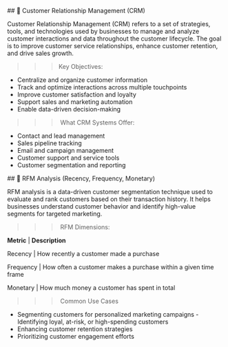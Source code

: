 ## 📌 Customer Relationship Management (CRM)

Customer Relationship Management (CRM) refers to a set of strategies, tools, and technologies used by businesses to manage and analyze customer interactions and data throughout the customer lifecycle. The goal is to improve customer service relationships, enhance customer retention, and drive sales growth.

>>> Key Objectives:

- Centralize and organize customer information
- Track and optimize interactions across multiple touchpoints
- Improve customer satisfaction and loyalty
- Support sales and marketing automation
- Enable data-driven decision-making

>>> What CRM Systems Offer:

- Contact and lead management
- Sales pipeline tracking
- Email and campaign management
- Customer support and service tools
- Customer segmentation and reporting

## 📌 RFM Analysis (Recency, Frequency, Monetary)

RFM analysis is a data-driven customer segmentation technique used to evaluate and rank customers based on their transaction history. It helps businesses understand customer behavior and identify high-value segments for targeted marketing.

>>> RFM Dimensions:

**Metric** |  **Description**

Recency	   |  How recently a customer made a purchase

Frequency  |  How often a customer makes a purchase within a given time frame

Monetary	 |  How much money a customer has spent in total


>>> Common Use Cases

- Segmenting customers for personalized marketing campaigns
-Identifying loyal, at-risk, or high-spending customers
- Enhancing customer retention strategies
- Prioritizing customer engagement efforts



